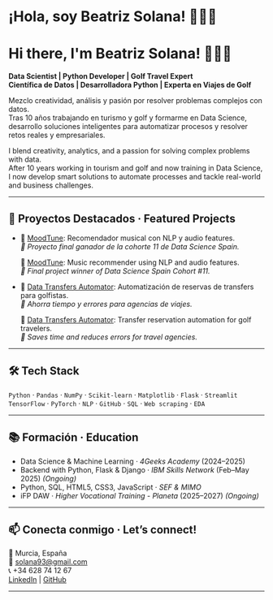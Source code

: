 # ¡Hola, soy Beatriz Solana! 👩‍💻✨  
# Hi there, I'm Beatriz Solana! 👩‍💻✨

**Data Scientist | Python Developer | Golf Travel Expert**  
**Científica de Datos | Desarrolladora Python | Experta en Viajes de Golf**

Mezclo creatividad, análisis y pasión por resolver problemas complejos con datos.  
Tras 10 años trabajando en turismo y golf y formarme en Data Science, desarrollo soluciones inteligentes para automatizar procesos y resolver retos reales y empresariales.

I blend creativity, analytics, and a passion for solving complex problems with data.  
After 10 years working in tourism and golf and  now training in Data Science, I now develop smart solutions to automate processes and tackle real-world and business challenges.

---

## 🚀 Proyectos Destacados · Featured Projects

- 🎵 [MoodTune](https://github.com/mezcolantriz/MoodTune): Recomendador musical con NLP y audio features.  
  _🧠 Proyecto final ganador de la cohorte 11 de Data Science Spain._

  🎵 [MoodTune](https://github.com/mezcolantriz/MoodTune): Music recommender using NLP and audio features.  
  _🧠 Final project winner of Data Science Spain Cohort #11._

- 🚌 [Data Transfers Automator](https://github.com/mezcolantriz): Automatización de reservas de transfers para golfistas.  
  _📍 Ahorra tiempo y errores para agencias de viajes._

  🚌 [Data Transfers Automator](https://github.com/mezcolantriz): Transfer reservation automation for golf travelers.  
  _📍 Saves time and reduces errors for travel agencies._

---

## 🛠 Tech Stack

`Python` · `Pandas` · `NumPy` · `Scikit-learn` · `Matplotlib` · `Flask` · `Streamlit`  
`TensorFlow` · `PyTorch` · `NLP` · `GitHub` · `SQL` · `Web scraping` · `EDA`

---

## 📚 Formación · Education

- Data Science & Machine Learning · *4Geeks Academy* (2024–2025)  
- Backend with Python, Flask & Django · *IBM Skills Network* (Feb–May 2025) *(Ongoing)*  
- Python, SQL, HTML5, CSS3, JavaScript · *SEF & MIMO*  
- iFP DAW · *Higher Vocational Training - Planeta* (2025–2027) *(Ongoing)*

---

## 📫 Conecta conmigo · Let’s connect!

📍 Murcia, España  
📧 solana93@gmail.com  
📞 +34 628 74 12 67  
[LinkedIn](https://www.linkedin.com/in/beatriz-solana) | [GitHub](https://github.com/mezcolantriz)

---


